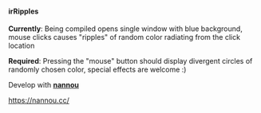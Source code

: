 #### irRipples

**Currently**: Being compiled opens single window with blue background, mouse clicks causes "ripples" of random color radiating from the click location

**Required**: Pressing the "mouse" button should display divergent circles of randomly chosen color, special effects are welcome :)

Develop with [**nannou**](https://github.com/nannou-org/nannou)

https://nannou.cc/

